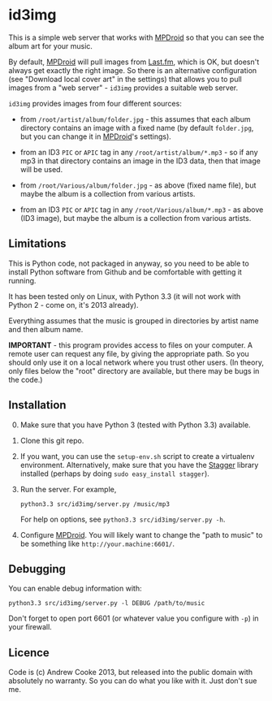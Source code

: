 id3img
======

This is a simple web server that works with
[MPDroid](https://github.com/abarisain/dmix) so that you can see the
album art for your music.

By default, [MPDroid](https://github.com/abarisain/dmix) will pull images
from [Last.fm](http://last.fm), which is OK, but doesn't always get exactly
the right image.  So there is an alternative configuration (see
"Download local cover art" in the settings) that allows you to pull images
from a "web server" - `id3img` provides a suitable web server.

`id3img` provides images from four different sources:

  * from `/root/artist/album/folder.jpg` - this assumes that each album
    directory contains an image with a fixed name (by default `folder.jpg`,
    but you can change it in [MPDroid](https://github.com/abarisain/dmix)'s
    settings).

  * from an ID3 `PIC` or `APIC` tag in any `/root/artist/album/*.mp3` -
    so if any mp3 in that directory contains an image in the ID3 data,
    then that image will be used.

  * from `/root/Various/album/folder.jpg` - as above (fixed name file), but
    maybe the album is a collection from various artists.

  * from an ID3 `PIC` or `APIC` tag in any `/root/Various/album/*.mp3` -
    as above (ID3 image), but maybe the album is a collection from various
    artists.

Limitations
-----------

This is Python code, not packaged in anyway, so you need to be able to install
Python software from Github and be comfortable with getting it running.

It has been tested only on Linux, with Python 3.3 (it will not work with
Python 2 - come on, it's 2013 already).

Everything assumes that the music is grouped in directories by artist name
and then album name.

**IMPORTANT** - this program provides access to files on your computer.
A remote user can request any file, by giving the appropriate path.  So you
should only use it on a local network where you trust other users.
(In theory, only files below the "root" directory are available, but there
may be bugs in the code.)

Installation
------------

  0. Make sure that you have Python 3 (tested with Python 3.3) available.

  1. Clone this git repo.

  2. If you want, you can use the `setup-env.sh` script to create a
     virtualenv environment.  Alternatively, make sure that you have the
     [Stagger](https://code.google.com/p/stagger/) library installed
     (perhaps by doing `sudo easy_install stagger`).

  3. Run the server.  For example,

     `python3.3 src/id3img/server.py /music/mp3`

     For help on options, see `python3.3 src/id3img/server.py -h`.

  4. Configure [MPDroid](https://github.com/abarisain/dmix).  You will
     likely want to change the "path to music" to be something like
     `http://your.machine:6601/`.

Debugging
---------

You can enable debug information with:

`python3.3 src/id3img/server.py -l DEBUG /path/to/music`

Don't forget to open port 6601 (or whatever value you configure with `-p`)
in your firewall.

Licence
-------

Code is (c) Andrew Cooke 2013, but released into the public domain with
absolutely no warranty.  So you can do what you like with it.  Just don't
sue me.

